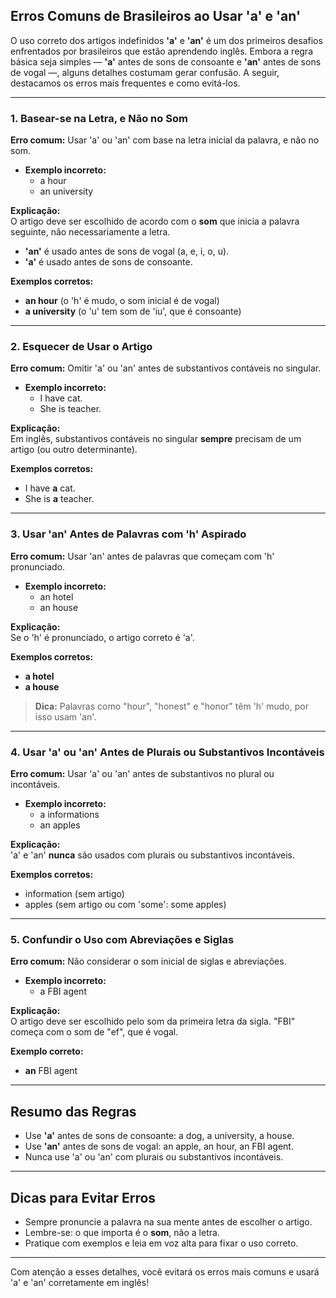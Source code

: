 
## Erros Comuns de Brasileiros ao Usar 'a' e 'an'

O uso correto dos artigos indefinidos **'a'** e **'an'** é um dos primeiros desafios enfrentados por brasileiros que estão aprendendo inglês. Embora a regra básica seja simples — **'a'** antes de sons de consoante e **'an'** antes de sons de vogal —, alguns detalhes costumam gerar confusão. A seguir, destacamos os erros mais frequentes e como evitá-los.

---

### 1. Basear-se na Letra, e Não no Som

**Erro comum:** Usar 'a' ou 'an' com base na letra inicial da palavra, e não no som.

- **Exemplo incorreto:**  
  - a hour  
  - an university

**Explicação:**  
O artigo deve ser escolhido de acordo com o **som** que inicia a palavra seguinte, não necessariamente a letra.  
- **'an'** é usado antes de sons de vogal (a, e, i, o, u).
- **'a'** é usado antes de sons de consoante.

**Exemplos corretos:**
- **an hour** (o 'h' é mudo, o som inicial é de vogal)
- **a university** (o 'u' tem som de 'iu', que é consoante)

---

### 2. Esquecer de Usar o Artigo

**Erro comum:** Omitir 'a' ou 'an' antes de substantivos contáveis no singular.

- **Exemplo incorreto:**  
  - I have cat.  
  - She is teacher.

**Explicação:**  
Em inglês, substantivos contáveis no singular **sempre** precisam de um artigo (ou outro determinante).

**Exemplos corretos:**
- I have **a** cat.
- She is **a** teacher.

---

### 3. Usar 'an' Antes de Palavras com 'h' Aspirado

**Erro comum:** Usar 'an' antes de palavras que começam com 'h' pronunciado.

- **Exemplo incorreto:**  
  - an hotel  
  - an house

**Explicação:**  
Se o 'h' é pronunciado, o artigo correto é 'a'.

**Exemplos corretos:**
- **a hotel**
- **a house**

> **Dica:** Palavras como "hour", "honest" e "honor" têm 'h' mudo, por isso usam 'an'.

---

### 4. Usar 'a' ou 'an' Antes de Plurais ou Substantivos Incontáveis

**Erro comum:** Usar 'a' ou 'an' antes de substantivos no plural ou incontáveis.

- **Exemplo incorreto:**  
  - a informations  
  - an apples

**Explicação:**  
'a' e 'an' **nunca** são usados com plurais ou substantivos incontáveis.

**Exemplos corretos:**
- information (sem artigo)
- apples (sem artigo ou com 'some': some apples)

---

### 5. Confundir o Uso com Abreviações e Siglas

**Erro comum:** Não considerar o som inicial de siglas e abreviações.

- **Exemplo incorreto:**  
  - a FBI agent

**Explicação:**  
O artigo deve ser escolhido pelo som da primeira letra da sigla. "FBI" começa com o som de "ef", que é vogal.

**Exemplo correto:**
- **an** FBI agent

---

## Resumo das Regras

- Use **'a'** antes de sons de consoante: a dog, a university, a house.
- Use **'an'** antes de sons de vogal: an apple, an hour, an FBI agent.
- Nunca use 'a' ou 'an' com plurais ou substantivos incontáveis.

---

## Dicas para Evitar Erros

- Sempre pronuncie a palavra na sua mente antes de escolher o artigo.
- Lembre-se: o que importa é o **som**, não a letra.
- Pratique com exemplos e leia em voz alta para fixar o uso correto.

---

Com atenção a esses detalhes, você evitará os erros mais comuns e usará 'a' e 'an' corretamente em inglês!
```
